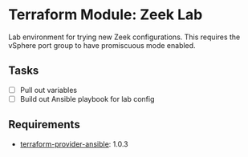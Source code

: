 # Terraform Module: Zeek Lab

Lab environment for trying new Zeek configurations. This requires the vSphere port group to have promiscuous mode enabled.

## Tasks

- [ ] Pull out variables
- [ ] Build out Ansible playbook for lab config

## Requirements

- [terraform-provider-ansible](https://github.com/nbering/terraform-provider-ansible/): 1.0.3
